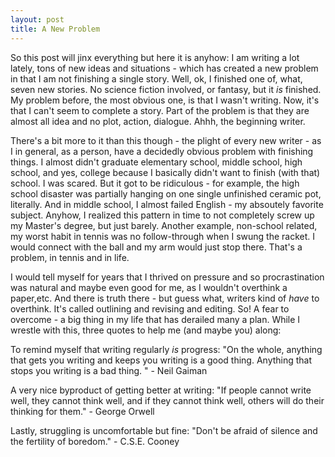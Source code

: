 ```yaml
---
layout: post
title: A New Problem
---
```


So this post will jinx everything but here it is anyhow: I am writing a lot lately, tons of new ideas and situations - which has created a new problem in that I am not finishing a single story. Well, ok, I finished one of, what, seven new stories. No science fiction involved, or fantasy, but it *is* finished. My problem before, the most obvious one, is that I wasn't writing. Now, it's that I can't seem to complete a story. Part of the problem is that they are almost all idea and no plot, action, dialogue. Ahhh, the beginning writer. 

There's a bit more to it than this though - the plight of every new writer - as I in general, as a person, have a decidedly obvious problem with finishing things. I almost didn't graduate elementary school, middle school, high school, and yes, college because I basically didn't want to finish (with that) school. I was scared. But it got to be ridiculous - for example, the high school disaster was partially hanging on one single unfinished ceramic pot, literally. And in middle school, I almost failed English - my absoutely favorite subject. Anyhow, I realized this pattern in time to not completely screw up my Master's degree, but just barely. Another example, non-school related, my worst habit in tennis was no follow-through when I swung the racket. I would connect with the ball and my arm would just stop there. That's a problem, in tennis and in life. 

I would tell myself for years that I thrived on pressure and so procrastination was natural and maybe even good for me, as I wouldn't overthink a paper,etc. And there is truth there - but guess what, writers kind of *have* to overthink. It's called outlining and revising and editing. So! A fear to overcome - a big thing in my life that has derailed many a plan. While I wrestle with this, three quotes to help me (and maybe you) along:

To remind myself that writing regularly *is* progress: "On the whole, anything that gets you writing and keeps you writing is a good thing. Anything that stops you writing is a bad thing. " - Neil Gaiman

A very nice byproduct of getting better at writing: "If people cannot write well, they cannot think well, and if they cannot think well, others will do their thinking for them." - George Orwell 

Lastly, struggling is uncomfortable but fine: "Don't be afraid of silence and the fertility of boredom." - C.S.E. Cooney